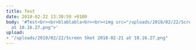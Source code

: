```yaml
---
title: Test
date: 2018-02-22 13:30:59 +0100
body: '#Test<br><br>blablabla<br><br><img src="/uploads/2018/02/22/Screen Shot 2018-02-21
  at 10.16.27.png">'
upload:
- "/uploads/2018/02/22/Screen Shot 2018-02-21 at 10.16.27.png"
---
```

